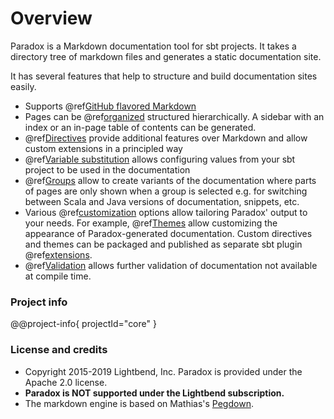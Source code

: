 # Overview

Paradox is a Markdown documentation tool for sbt projects. It takes a directory tree of markdown files and generates a 
static documentation site.

It has several features that help to structure and build documentation sites easily.

 * Supports @ref[GitHub flavored Markdown](markdown.md)
 * Pages can be @ref[organized](directives/organizing-pages.md) structured hierarchically. A sidebar with an index or an in-page table of contents
   can be generated.
 * @ref[Directives](directives/index.md) provide additional features over Markdown and allow custom extensions in a principled way
 * @ref[Variable substitution](variable-substitution.md) allows configuring values from your sbt project to be used in the documentation
 * @ref[Groups](groups.md) allow to create variants of the documentation where parts of pages are only shown when a
   group is selected e.g. for switching between Scala and Java versions of documentation, snippets, etc.
 * Various @ref[customization](customization/index.md) options allow tailoring Paradox' output to your needs.  For example, 
   @ref[Themes](customization/theming.md) allow customizing the appearance of Paradox-generated documentation. Custom 
   directives and themes can be packaged and published as separate sbt plugin @ref[extensions](customization/extensions.md).
 * @ref[Validation](validation.md) allows further validation of documentation not available at compile time.

### Project info

@@project-info{ projectId="core" }

### License and credits
 
 - Copyright 2015-2019 Lightbend, Inc. Paradox is provided under the Apache 2.0 license.
 - **Paradox is NOT supported under the Lightbend subscription.**
 - The markdown engine is based on Mathias's [Pegdown][]. 
 
 [Pegdown]: https://github.com/sirthias/pegdown/
 [repo]: https://github.com/lightbend/paradox

